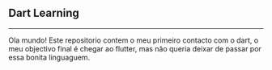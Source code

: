 ## Dart Learning
---
Ola mundo!
Este repositorio contem o meu primeiro contacto com o dart, o meu objectivo final é chegar ao flutter, mas não queria deixar de passar por essa bonita linguaguem.

